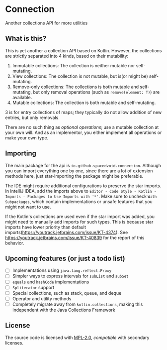 # Connection

Another collections API for more utilities

## What is this?

This is yet another a collection API based on Kotlin.
However, the collections are strictly separated into 4 kinds, based on their mutability:

1. Immutable collections: The collection is neither mutable nor self-mutating.
2. View collections: The collection is not mutable, but is(or might be) self-mutating.
3. Remove-only collections: The collections is both mutable and self-mutating, but only removal operations (such as `remove(element: T)`) are available.
4. Mutable collections: The collection is both mutable and self-mutating.

3 is for entry collections of maps; they typically do not allow addition of new entries, but only removals.

There are no such thing as *optional operations*; use a mutable collection at your own will.
And as an implementor, you either implement all operations or make your own type.

## Importing

The main package for the api is `io.github.spacedvoid.connection`.
Although you can import everything one by one, since there are a lot of extension methods here,
just star-importing the package might be preferable.

The IDE might require additional configurations to preserve the star imports.
In IntelliJ IDEA, add the imports above to `Editor - Code Style - Kotlin - Imports - Packages to Use Imports with '*'`.
Make sure to uncheck `With Subpackages`, which contain implementations or unsafe features that you might not want to use.

If the Kotlin's collections are used even if the star import was added, you might need to manually add imports for such types.
This is because star imports have lower priority than default imports(https://youtrack.jetbrains.com/issue/KT-4374).
See https://youtrack.jetbrains.com/issue/KT-40839 for the report of this behavior.

## Upcoming features (or just a todo list)

- [ ] Implementations using `java.lang.reflect.Proxy`
- [ ] Simpler ways to express intervals for `subList` and `subSet`
- [ ] `equals` and `hashCode` implementations
- [ ] `Spliterator` support
- [ ] Special collections, such as stack, queue, and deque
- [ ] Operator and utility methods
- [ ] Completely migrate away from `kotlin.collections`, making this independent with the Java Collections Framework

## License

The source code is licensed with [MPL-2.0](LICENSE), *compatible* with secondary licenses.
